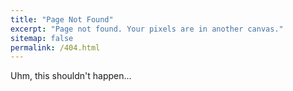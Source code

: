 ```yaml
---
title: "Page Not Found"
excerpt: "Page not found. Your pixels are in another canvas."
sitemap: false
permalink: /404.html
---
```


Uhm, this shouldn't happen...
